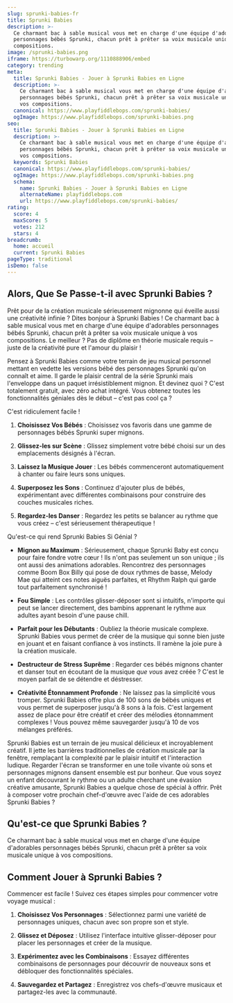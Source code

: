```yaml
---
slug: sprunki-babies-fr
title: Sprunki Babies
description: >-
  Ce charmant bac à sable musical vous met en charge d'une équipe d'adorables
  personnages bébés Sprunki, chacun prêt à prêter sa voix musicale unique à vos
  compositions.
image: /sprunki-babies.png
iframe: https://turbowarp.org/1110888906/embed
category: trending
meta:
  title: Sprunki Babies - Jouer à Sprunki Babies en Ligne
  description: >-
    Ce charmant bac à sable musical vous met en charge d'une équipe d'adorables
    personnages bébés Sprunki, chacun prêt à prêter sa voix musicale unique à
    vos compositions.
  canonical: https://www.playfiddlebops.com/sprunki-babies/
  ogImage: https://www.playfiddlebops.com/sprunki-babies.png
seo:
  title: Sprunki Babies - Jouer à Sprunki Babies en Ligne
  description: >-
    Ce charmant bac à sable musical vous met en charge d'une équipe d'adorables
    personnages bébés Sprunki, chacun prêt à prêter sa voix musicale unique à
    vos compositions.
  keywords: Sprunki Babies
  canonical: https://www.playfiddlebops.com/sprunki-babies/
  ogImage: https://www.playfiddlebops.com/sprunki-babies.png
  schema:
    name: Sprunki Babies - Jouer à Sprunki Babies en Ligne
    alternateName: playfiddlebops.com
    url: https://www.playfiddlebops.com/sprunki-babies/
rating:
  score: 4
  maxScore: 5
  votes: 212
  stars: 4
breadcrumb:
  home: accueil
  current: Sprunki Babies
pageType: traditional
isDemo: false
---
```


## Alors, Que Se Passe-t-il avec Sprunki Babies ?

Prêt pour de la création musicale sérieusement mignonne qui éveille aussi une créativité infinie ? Dites bonjour à Sprunki Babies ! Ce charmant bac à sable musical vous met en charge d'une équipe d'adorables personnages bébés Sprunki, chacun prêt à prêter sa voix musicale unique à vos compositions. Le meilleur ? Pas de diplôme en théorie musicale requis – juste de la créativité pure et l'amour du plaisir !

Pensez à Sprunki Babies comme votre terrain de jeu musical personnel mettant en vedette les versions bébé des personnages Sprunki qu'on connaît et aime. Il garde le plaisir central de la série Sprunki mais l'enveloppe dans un paquet irrésistiblement mignon. Et devinez quoi ? C'est totalement gratuit, avec zéro achat intégré. Vous obtenez toutes les fonctionnalités géniales dès le début – c'est pas cool ça ?

C'est ridiculement facile !

1. **Choisissez Vos Bébés** : Choisissez vos favoris dans une gamme de personnages bébés Sprunki super mignons.

1. **Glissez-les sur Scène** : Glissez simplement votre bébé choisi sur un des emplacements désignés à l'écran.

1. **Laissez la Musique Jouer** : Les bébés commenceront automatiquement à chanter ou faire leurs sons uniques.

1. **Superposez les Sons** : Continuez d'ajouter plus de bébés, expérimentant avec différentes combinaisons pour construire des couches musicales riches.

1. **Regardez-les Danser** : Regardez les petits se balancer au rythme que vous créez – c'est sérieusement thérapeutique !

Qu'est-ce qui rend Sprunki Babies Si Génial ?

- **Mignon au Maximum** : Sérieusement, chaque Sprunki Baby est conçu pour faire fondre votre cœur ! Ils n'ont pas seulement un son unique ; ils ont aussi des animations adorables. Rencontrez des personnages comme Boom Box Billy qui pose de doux rythmes de basse, Melody Mae qui atteint ces notes aiguës parfaites, et Rhythm Ralph qui garde tout parfaitement synchronisé !

- **Fou Simple** : Les contrôles glisser-déposer sont si intuitifs, n'importe qui peut se lancer directement, des bambins apprenant le rythme aux adultes ayant besoin d'une pause chill.

- **Parfait pour les Débutants** : Oubliez la théorie musicale complexe. Sprunki Babies vous permet de créer de la musique qui sonne bien juste en jouant et en faisant confiance à vos instincts. Il ramène la joie pure à la création musicale.

- **Destructeur de Stress Suprême** : Regarder ces bébés mignons chanter et danser tout en écoutant de la musique *que vous* avez créée ? C'est le moyen parfait de se détendre et déstresser.

- **Créativité Étonnamment Profonde** : Ne laissez pas la simplicité vous tromper. Sprunki Babies offre plus de 100 sons de bébés uniques et vous permet de superposer jusqu'à 8 sons à la fois. C'est largement assez de place pour être créatif et créer des mélodies étonnamment complexes ! Vous pouvez même sauvegarder jusqu'à 10 de vos mélanges préférés.

Sprunki Babies est un terrain de jeu musical délicieux et incroyablement créatif. Il jette les barrières traditionnelles de création musicale par la fenêtre, remplaçant la complexité par le plaisir intuitif et l'interaction ludique. Regarder l'écran se transformer en une toile vivante où sons et personnages mignons dansent ensemble est pur bonheur. Que vous soyez un enfant découvrant le rythme ou un adulte cherchant une évasion créative amusante, Sprunki Babies a quelque chose de spécial à offrir. Prêt à composer votre prochain chef-d'œuvre avec l'aide de ces adorables Sprunki Babies ?

## Qu'est-ce que Sprunki Babies ?

Ce charmant bac à sable musical vous met en charge d'une équipe d'adorables personnages bébés Sprunki, chacun prêt à prêter sa voix musicale unique à vos compositions.

## Comment Jouer à Sprunki Babies ?

Commencer est facile ! Suivez ces étapes simples pour commencer votre voyage musical :

1. **Choisissez Vos Personnages** : Sélectionnez parmi une variété de personnages uniques, chacun avec son propre son et style.

1. **Glissez et Déposez** : Utilisez l'interface intuitive glisser-déposer pour placer les personnages et créer de la musique.

1. **Expérimentez avec les Combinaisons** : Essayez différentes combinaisons de personnages pour découvrir de nouveaux sons et débloquer des fonctionnalités spéciales.

1. **Sauvegardez et Partagez** : Enregistrez vos chefs-d'œuvre musicaux et partagez-les avec la communauté.